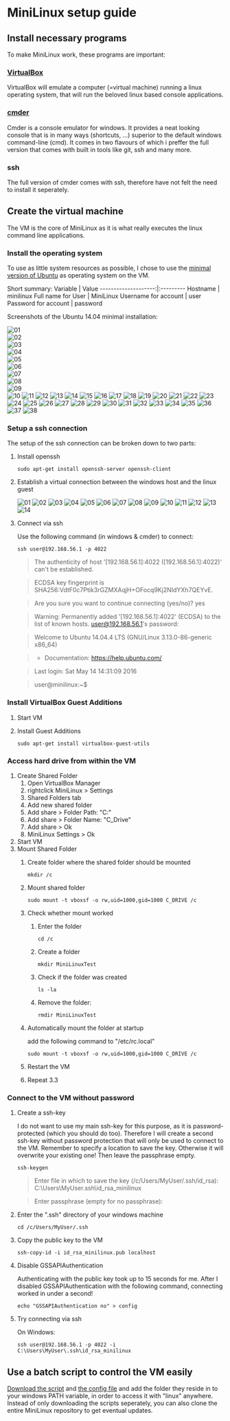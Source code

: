 # MiniLinux setup guide

## Install necessary programs
To make MiniLinux work, these programs are important:

### [VirtualBox](https://www.virtualbox.org/)
VirtualBox will emulate a computer (=virtual machine) running a linux operating system, that will run the beloved linux based console applications.

### [cmder](http://cmder.net/)
Cmder is a console emulator for windows.
It provides a neat looking console that is in many ways (shortcuts, ...) superior to the default windows command-line (cmd).
It comes in two flavours of which i preffer the full version that comes with built in tools like git, ssh and many more.

### ssh
The full version of cmder comes with ssh, therefore have not felt the need to install it seperately.

## Create the virtual machine
The VM is the core of MiniLinux as it is what really executes the linux command line applications.

### Install the operating system
To use as little system resources as possible, I chose to use the [minimal version of Ubuntu](https://help.ubuntu.com/community/Installation/MinimalCD) as operating system on the VM.

Short summary:
            Variable | Value
--------------------:|:---------
            Hostname | minilinux
  Full name for User | MiniLinux
Username for account | user
Password for account | password

Screenshots of the Ubuntu 14.04 minimal installation:

![01](screenshots/InstallOS/01.jpg)  
![02](screenshots/InstallOS/02.jpg)  
![03](screenshots/InstallOS/03.jpg)  
![04](screenshots/InstallOS/04.jpg)  
![05](screenshots/InstallOS/05.jpg)  
![06](screenshots/InstallOS/06.jpg)  
![07](screenshots/InstallOS/07.jpg)  
![08](screenshots/InstallOS/08.jpg)  
![09](screenshots/InstallOS/09.jpg)  
![10](screenshots/InstallOS/10.jpg)
![11](screenshots/InstallOS/11.jpg)
![12](screenshots/InstallOS/12.jpg)
![13](screenshots/InstallOS/13.jpg)
![14](screenshots/InstallOS/14.jpg)
![15](screenshots/InstallOS/15.jpg)
![16](screenshots/InstallOS/16.jpg)
![17](screenshots/InstallOS/17.jpg)
![18](screenshots/InstallOS/18.jpg)
![19](screenshots/InstallOS/19.jpg)
![20](screenshots/InstallOS/20.jpg)
![21](screenshots/InstallOS/21.jpg)
![22](screenshots/InstallOS/22.jpg)
![23](screenshots/InstallOS/23.jpg)
![24](screenshots/InstallOS/24.jpg)
![25](screenshots/InstallOS/25.jpg)
![26](screenshots/InstallOS/26.jpg)
![27](screenshots/InstallOS/27.jpg)
![28](screenshots/InstallOS/28.jpg)
![29](screenshots/InstallOS/29.jpg)
![30](screenshots/InstallOS/30.jpg)
![31](screenshots/InstallOS/31.jpg)
![32](screenshots/InstallOS/32.jpg)
![33](screenshots/InstallOS/33.jpg)
![34](screenshots/InstallOS/34.jpg)
![35](screenshots/InstallOS/35.jpg)
![36](screenshots/InstallOS/36.jpg)
![37](screenshots/InstallOS/37.jpg)
![38](screenshots/InstallOS/38.jpg)

### Setup a ssh connection
The setup of the ssh connection can be broken down to two parts:

1. Install openssh

	```
	sudo apt-get install openssh-server openssh-client
	```
2.  Establish a virtual connection between the windows host and the linux guest
	
	![01](screenshots/Network/01.jpg)
	![02](screenshots/Network/02.jpg)
	![03](screenshots/Network/03.jpg)
	![04](screenshots/Network/04.jpg)
	![05](screenshots/Network/05.jpg)
	![06](screenshots/Network/06.jpg)
	![07](screenshots/Network/07.jpg)
	![08](screenshots/Network/08.jpg)
	![09](screenshots/Network/09.jpg)
	![10](screenshots/Network/10.jpg)
	![11](screenshots/Network/11.jpg)
	![12](screenshots/Network/12.jpg)
	![13](screenshots/Network/13.jpg)
	![14](screenshots/Network/14.jpg)

3. Connect via ssh
	
	Use the following command (in windows & cmder) to connect:
	```
	ssh user@192.168.56.1 -p 4022
	```
	
	> The authenticity of host '[192.168.56.1]:4022 ([192.168.56.1]:4022)' can't be established.
		
	> ECDSA key fingerprint is SHA256:VdtF0c7Ptik3rGZMXAqjH+OFocq9Kj2NIdYXh7QEYvE.
	
	> Are you sure you want to continue connecting (yes/no)? yes
	
	> Warning: Permanently added '[192.168.56.1]:4022' (ECDSA) to the list of known hosts. user@192.168.56.1's password:
		
	> Welcome to Ubuntu 14.04.4 LTS (GNU/Linux 3.13.0-86-generic x86_64)
	
	> * Documentation:  https://help.ubuntu.com/
	
	> Last login: Sat May 14 14:31:09 2016
	
	> user@minilinux:~$

### Install VirtualBox Guest Additions
1. Start VM
2. Install Guest Additions
	
	```
	sudo apt-get install virtualbox-guest-utils
	```

### Access hard drive from within the VM
1. Create Shared Folder
	1. Open VirtualBox Manager
	2. rightclick MiniLinux > Settings
	3. Shared Folders tab
	4. Add new shared folder
	5. Add share > Folder Path: "C:\"
	6. Add share > Folder Name: "C_Drive"
	7. Add share > Ok
	8. MiniLinux Settings > Ok
2. Start VM
3. Mount Shared Folder
	1. Create folder where the shared folder should be mounted
	
		```
		mkdir /c
		```
	2. Mount shared folder
	
		```
		sudo mount -t vboxsf -o rw,uid=1000,gid=1000 C_DRIVE /c
		```
	3. Check whether mount worked
		1. Enter the folder
		
			```
			cd /c
			```
		2. Create a folder
		
			```
			mkdir MiniLinuxTest
			```
		3. Check if the folder was created
		
			```
			ls -la
			```
		4. Remove the folder: 
		
			```
			rmdir MiniLinuxTest
			```
	4. Automatically mount the folder at startup
	
		add the following command to "/etc/rc.local"
		```
		sudo mount -t vboxsf -o rw,uid=1000,gid=1000 C_DRIVE /c
		```
	5. Restart the VM
	6. Repeat 3.3

### Connect to the VM without password
1. Create a ssh-key

	I do not want to use my main ssh-key for this purpose, as it is password-protected (which you should do too).
	Therefore I will create a second ssh-key without password protection that will only be used to connect to the VM.
	Remember to specify a location to save the key.
	Otherwise it will overwrite your existing one!
	Then leave the passphrase empty.
	
	```
	ssh-keygen
	```
	> Enter file in which to save the key (/c/Users/MyUser/.ssh/id_rsa): C:\Users\MyUser\.ssh\id_rsa_minilinux
	
	> Enter passphrase (empty for no passphrase):
	
	
1. Enter the ".ssh" directory of your windows machine

	```
	cd /c/Users/MyUser/.ssh
	```
2. Copy the public key to the VM

	```
	ssh-copy-id -i id_rsa_minilinux.pub localhost
	```
	
3.  Disable GSSAPIAuthentication

	Authenticating with the public key took up to 15 seconds for me. After I disabled GSSAPIAuthentication with the following command, connecting worked in under a second!

	```
	echo "GSSAPIAuthentication no" > config
	```

4. Try connecting via ssh

	On Windows:
	
	```
	ssh user@192.168.56.1 -p 4022 -i C:\Users\MyUser\.ssh\id_rsa_minilinux
	```

## Use a batch script to control the VM easily
[Download the script](linux.bat) and [the config file](config.bat) and add the folder they reside in to your windows PATH variable, in order to access it with "linux" anywhere.
Instead of only downloading the scripts seperately, you can also clone the entire MiniLinux repository to get eventual updates.
